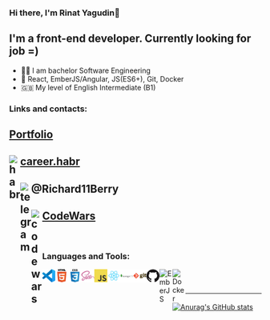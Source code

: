 ### Hi there, I'm Rinat Yagudin👋

## I'm a front-end developer. Currently looking for job =)

-   👨‍🎓 I am bachelor Software Engineering
-   📖 React, EmberJS/Angular, JS(ES6+), Git, Docker
-   🇬🇧 My level of English Intermediate (B1)

### Links and contacts:
## [Portfolio](https://rich11berr.github.io/portfolio/#home)
## <img align="left" alt="habr" width="22px" src="https://habrastorage.org/files/df0/491/ba4/df0491ba483b4446bc9261be83f69ebd.png" />[career.habr](https://career.habr.com/yagudinfront)

## <img align="left" alt="telegram" width="22px" src="https://cdn-icons-png.flaticon.com/512/124/124019.png" /> @Richard11Berry


## <img align="left" alt="codewars" width="22px" src="https://docs.codewars.com/logo.svg" />[CodeWars](https://www.codewars.com/users/rich11berr)

<br />

### Languages and Tools:

<img align="left" alt="Visual Studio Code" width="26px" src="https://raw.githubusercontent.com/github/explore/80688e429a7d4ef2fca1e82350fe8e3517d3494d/topics/visual-studio-code/visual-studio-code.png" />
<img align="left" alt="HTML5" width="26px" src="https://raw.githubusercontent.com/github/explore/80688e429a7d4ef2fca1e82350fe8e3517d3494d/topics/html/html.png" />
<img align="left" alt="CSS3" width="26px" src="https://raw.githubusercontent.com/github/explore/80688e429a7d4ef2fca1e82350fe8e3517d3494d/topics/css/css.png" />
<img align="left" alt="Sass" width="26px" src="https://raw.githubusercontent.com/github/explore/80688e429a7d4ef2fca1e82350fe8e3517d3494d/topics/sass/sass.png" />
<img align="left" alt="JavaScript" width="26px" src="https://raw.githubusercontent.com/github/explore/80688e429a7d4ef2fca1e82350fe8e3517d3494d/topics/javascript/javascript.png" />
<img align="left" alt="React" width="26px" src="https://raw.githubusercontent.com/github/explore/80688e429a7d4ef2fca1e82350fe8e3517d3494d/topics/react/react.png" />
<img align="left" alt="MongoDB" width="26px" src="https://raw.githubusercontent.com/github/explore/80688e429a7d4ef2fca1e82350fe8e3517d3494d/topics/mongodb/mongodb.png" />
<img align="left" alt="Git" width="26px" src="https://raw.githubusercontent.com/github/explore/80688e429a7d4ef2fca1e82350fe8e3517d3494d/topics/git/git.png" />
<img align="left" alt="GitHub" width="26px" src="https://raw.githubusercontent.com/github/explore/78df643247d429f6cc873026c0622819ad797942/topics/github/github.png" />
<img align="left" alt="EmberJS" width="26px" src="https://blog.emberjs.com/images/logos/e-icon.png" />
<img align="left" alt="Docker" width="26px" src="https://www.docker.com/wp-content/uploads/2022/03/vertical-logo-monochromatic.png" />


<br />
<br />

---

[![Anurag's GitHub stats](https://github-readme-stats.vercel.app/api?username=rich11berr)](https://github.com/anuraghazra/github-readme-stats)
